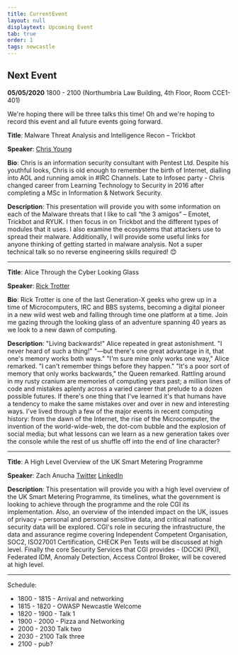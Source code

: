 ```yaml
---
title: CurrentEvent
layout: null
displaytext: Upcoming Event
tab: true
order: 1
tags: newcastle
---
```


## Next Event

**05/05/2020** 1800 - 2100 (Northumbria Law Building, 4th Floor, Room CCE1-401)

We're hoping there will be three talks this time! Oh and we're hoping to record this event and all future events going forward.

**Title**: Malware Threat Analysis and Intelligence Recon – Trickbot

**Speaker**: [Chris Young](https://twitter.com/__shabab__)

**Bio**: Chris is an information security consultant with Pentest Ltd.  Despite his youthful looks, Chris is old enough to remember the birth of Internet, dialling into AOL and running amok in #IRC Channels. Late to Infosec party - Chris changed career from Learning Technology to Security in 2016 after completing a MSc in Information & Network Security.

**Description**: This presentation will provide you with some information on each of the Malware threats that I like to call “the 3 amigos” – Emotet, Trickbot and RYUK.  I then focus in on Trickbot and the different types of modules that it uses.  I also examine the ecosystems that attackers use to spread their malware. Additionally, I will provide some useful links for anyone thinking of getting started in malware analysis. Not a super technical talk so no reverse engineering skills required! 😊


---

**Title**: Alice Through the Cyber Looking Glass

**Speaker**: [Rick Trotter](https://twitter.com/the_gingercoder)

**Bio**: Rick Trotter is one of the last Generation-X geeks who grew up in a time of Microcomputers, IRC and BBS systems, becoming a digital pioneer in a new wild west web and falling through time one platform at a time. Join me gazing through the looking glass of an adventure spanning 40 years as we look to a new dawn of computing.

**Description**: "Living backwards!" Alice repeated in great astonishment. "I never heard of such a thing!"
"—but there's one great advantage in it, that one's memory works both ways."
"I'm sure mine only works one way," Alice remarked. "I can't remember things before they happen."
"It's a poor sort of memory that only works backwards," the Queen remarked.
Rattling around in my rusty cranium are memories of computing years past; a million lines of code and mistakes aplenty across a varied career that prelude to a dozen possible futures. If there's one thing that I've learned it's that humans have a tendency to make the same mistakes over and over in new and interesting ways. I've lived through a few of the major events in recent computing history: from the dawn of the Internet, the rise of the Microcomputer, the invention of the world-wide-web, the dot-com bubble and the explosion of social media; but what lessons can we learn as a new generation takes over the console while the rest of us shuffle off into the end of line character?

---

**Title**: A High Level Overview of the UK Smart Metering Programme

**Speaker**: Zach Anucha [Twitter](https://twitter.com/zachndu) [LinkedIn](https://www.linkedin.com/in/zach-anucha-a3604725/)

**Description**: This presentation will provide you with a high level overview of the UK Smart Metering Programme, its timelines, what the government is looking to achieve through the programme and the role CGI its implementation. Also, an overview of the intended impact on the UK, issues of privacy – personal and personal sensitive data, and critical national security data will be explored.
CGI's role in securing the infrastructure, the data and assurance regime covering Independent Competent Organisation, SOC2, ISO27001 Certification, CHECK Pen Tests will be discussed at high level. Finally the core Security Services that CGI provides - (DCCKI (PKI), Federated IDM, Anomaly Detection, Access Control Broker, will be covered at high level.

---

Schedule:

* 1800 - 1815 - Arrival and networking
* 1815 - 1820 - OWASP Newcastle Welcome
* 1820 - 1900 - Talk 1 
* 1900 - 2000 - Pizza and Networking
* 2000 - 2030 Talk two
* 2030 - 2100 Talk three
* 2100 - pub?
